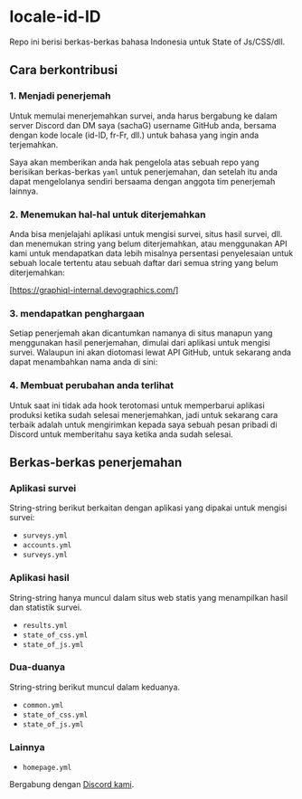 # locale-id-ID

Repo ini berisi berkas-berkas bahasa Indonesia untuk State of Js/CSS/dll.

## Cara berkontribusi

### 1. Menjadi penerjemah

Untuk memulai menerjemahkan survei, anda harus bergabung ke dalam server Discord
dan DM saya (sachaG) username GitHub anda, bersama dengan kode locale (id-ID, fr-Fr,
dll.) untuk bahasa yang ingin anda terjemahkan.

Saya akan memberikan anda hak pengelola atas sebuah repo yang berisikan berkas-berkas
`yaml` untuk penerjemahan, dan setelah itu anda dapat mengelolanya sendiri
bersaama dengan anggota tim penerjemah lainnya.

### 2. Menemukan hal-hal untuk diterjemahkan

Anda bisa menjelajahi aplikasi untuk mengisi survei, situs hasil survei, dll.
dan menemukan string yang belum diterjemahkan, atau menggunakan API kami untuk
mendapatkan data lebih misalnya persentasi penyelesaian untuk sebuah locale tertentu
atau sebuah daftar dari semua string yang belum diterjemahkan:

[https://graphiql-internal.devographics.com/]

### 3. mendapatkan penghargaan

Setiap penerjemah akan dicantumkan namanya di situs manapun yang menggunakan
hasil penerjemahan, dimulai dari aplikasi untuk mengisi survei. Walaupun ini akan
diotomasi lewat API GitHub, untuk sekarang anda dapat menambahkan nama anda di sini:

### 4. Membuat perubahan anda terlihat

Untuk saat ini tidak ada hook terotomasi untuk memperbarui aplikasi produksi
ketika sudah selesai menerjemahkan, jadi untuk sekarang cara terbaik adalah untuk
mengirimkan kepada saya sebuah pesan pribadi di Discord untuk memberitahu saya ketika
anda sudah selesai.

## Berkas-berkas penerjemahan

### Aplikasi survei

String-string berikut berkaitan dengan aplikasi yang dipakai untuk mengisi survei:

- `surveys.yml`
- `accounts.yml`
- `surveys.yml`

### Aplikasi hasil

String-string hanya muncul dalam situs web statis yang menampilkan hasil dan
statistik survei.

- `results.yml`
- `state_of_css.yml`
- `state_of_js.yml`

### Dua-duanya

String-string berikut muncul dalam keduanya.

- `common.yml`
- `state_of_css.yml`
- `state_of_js.yml`

### Lainnya

- `homepage.yml`

Bergabung dengan [Discord kami](https://discord.gg/zRDb35jfrt).

